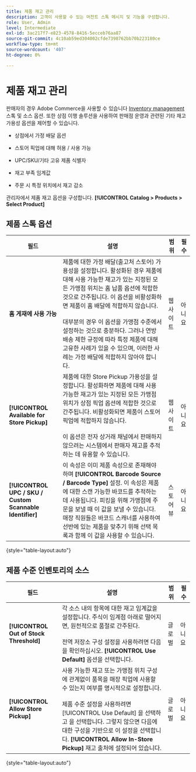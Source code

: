```yaml
---
title: 제품 재고 관리
description: 고객이 사용할 수 있는 머천트 스톡 메시지 및 기능을 구성합니다.
role: User, Admin
level: Intermediate
exl-id: 3ac217f7-e823-4578-8416-5ecceb76aa87
source-git-commit: 4c10ab59ed304002cfde7398762bb70b223180ce
workflow-type: tm+mt
source-wordcount: '407'
ht-degree: 0%

---
```


# 제품 재고 관리

판매자의 경우 Adobe Commerce을 사용할 수 있습니다 [Inventory management](https://docs.magento.com/user-guide/catalog/inventory-management.html) 스톡 및 소스 옵션. 또한 상점 이행 솔루션을 사용하여 판매점 운영과 관련된 기타 재고 가용성 옵션을 제어할 수 있습니다.

- 상점에서 가정 배달 옵션

- 스토어 픽업에 대해 허용 / 사용 가능

- UPC/SKU/기타 고유 제품 식별자

- 재고 부족 임계값

- 주문 시 특정 위치에서 재고 감소

관리자에서 제품 재고 옵션을 구성합니다. **[!UICONTROL Catalog > Products > Select Product]**

## **제품 스톡 옵션**

| **필드** | **설명** | **범위** | **필수** |
|----------------------------------------------------------|----------------------------------------------------------------------------------------------------------------------------------------------------------------------------------------------------------------------------------------------------------------------------------------------------------------------------------------------------------------------------------------------------------------------------------------------------------------------------------------------------------------------------------------------------------------|------------|--------------|
| **홈 게재에 사용 가능** | 제품에 대한 가정 배달(출고처 스토어) 가용성을 설정합니다. 활성화된 경우 제품에 대해 사용 가능한 재고가 있는 지정된 모든 가맹점 위치는 홈 납품 옵션에 적합한 것으로 간주됩니다. 이 옵션을 비활성화하면 제품이 홈 배달에 적합하지 않습니다.</br></br>대부분의 경우 이 옵션을 가맹점 수준에서 설정하는 것으로 충분하다. 그러나 연방 배송 제한 규정에 따라 특정 제품에 대해 고유한 사례가 있을 수 있으며, 이러한 사례는 가정 배달에 적합하지 않아야 합니다. | 웹 사이트 | 아니요 |
| **[!UICONTROL Available for Store Pickup]** | 제품에 대한 Store Pickup 가용성을 설정합니다. 활성화하면 제품에 대해 사용 가능한 재고가 있는 지정된 모든 가맹점 위치가 상점 픽업 옵션에 적합한 것으로 간주됩니다. 비활성화되면 제품이 스토어 픽업에 적합하지 않습니다.</br></br>이 옵션은 전자 상거래 채널에서 판매하지 않으려는 시스템에서 판매자 재고를 추적하는 데 유용할 수 있습니다. | 웹 사이트 | 아니요 |
| **[!UICONTROL UPC / SKU / Custom Scannable Identifier]** | 이 속성은 이미 제품 속성으로 존재해야 하며 **[!UICONTROL Barcode Source / Barcode Type]** 설정. 이 속성은 제품에 대한 스캔 가능한 바코드를 추적하는 데 사용됩니다. 피킹을 위해 가맹점에 주문을 보낼 때 이 값을 보낼 수 있습니다. 매장 직원들은 바코드 스캐너를 사용하여 선반에 있는 제품을 맞추기 위해 선택 목록과 함께 이 값을 사용할 수 있습니다. | 스토어 뷰 | 아니요 |

{style="table-layout:auto"}

## 제품 수준 인벤토리의 소스

| **필드** | **설명** | **범위** | **필수** |
|-----------------------------------------|------------------------------------------------------------------------------------------------------------------------------------------------------------------------------------------------------------------------------------------------------------------------------------------------------------------------------------------------------------------------------------------------------|-----------|--------------|
| **[!UICONTROL Out of Stock Threshold]** | 각 소스 내의 항목에 대한 재고 임계값을 설정합니다. 주식이 임계점 아래로 떨어지면, 원천적으로 품절로 간주된다.</br></br>전역 저장소 구성 설정을 사용하려면 다음을 확인하십시오. **[!UICONTROL Use Default]** 옵션을 선택합니다. | 글로벌 | 아니요 |
| **[!UICONTROL Allow Store Pickup]** | 사용 가능한 재고 또는 가맹점 위치 구성에 관계없이 품목을 매장 픽업에 사용할 수 있는지 여부를 명시적으로 설정합니다.</br></br> 제품 수준 설정을 사용하려면 [!UICONTROL Use Default] 을 선택하고 을 선택합니다. 그렇지 않으면 다음에 대한 구성을 기반으로 이 설정을 선택합니다. **[!UICONTROL Allow In-Store Pickup]** 재고 출처에 설정되어 있습니다. | 글로벌 | 아니요 |

{style="table-layout:auto"}

